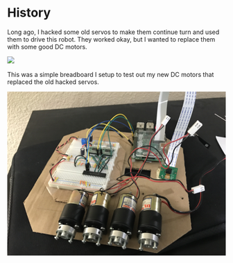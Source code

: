 # History

Long ago, I hacked some old servos to make them continue turn and used them
to drive this robot. They worked okay, but I wanted to replace them with some
good DC motors.

![](./pics/old_robot.JPG)

This was a simple breadboard I setup to test out my new DC motors that replaced
the old hacked servos.

![](./pics/old_breadboard.JPG)
